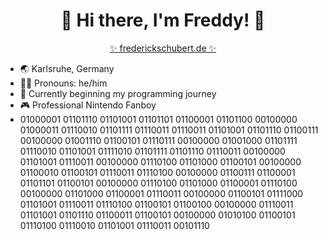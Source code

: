 <h1 align="center">
  👋  Hi there, I'm Freddy! 👋
</h1>
<div align="center">
  <a href="https://frederickschubert.de">✨ frederickschubert.de ✨</a>
</div>

- 🌏 Karlsruhe, Germany
- 👨‍💻 Pronouns: he/him
- 🚀 Currently beginning my programming journey
- 🎮 Professional Nintendo Fanboy
- 01000001 01101110 01101001 01101101 01100001 01101100 00100000 01000011 01110010 01101111 01110011 01110011 01101001 01101110 01100111 00100000 01001110 01100101 01110111 00100000 01001000 01101111 01110010 01101001 01111010 01101111 01101110 01110011 00100000 01101001 01110011 00100000 01110100 01101000 01100101 00100000 01100010 01100101 01110011 01110100 00100000 01100111 01100001 01101101 01100101 00100000 01110100 01101000 01100001 01110100 00100000 01101000 01100001 01110011 00100000 01100101 01111000 01101001 01110011 01110100 01100101 01100100 00100000 01110011 01101001 01101110 01100011 01100101 00100000 01010100 01100101 01110100 01110010 01101001 01110011 00101110

<!---
FreddyMSchubert/FreddyMSchubert is a ✨ special ✨ repository because its `README.md` (this file) appears on your GitHub profile.
You can click the Preview link to take a look at your changes.
--->
